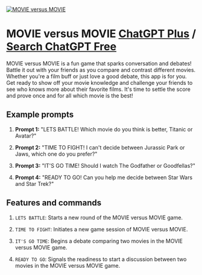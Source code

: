 
[![MOVIE versus MOVIE](https://files.oaiusercontent.com/file-3h2KulqcDUyByooI3CvlRGt8?se=2123-10-17T23%3A35%3A50Z&sp=r&sv=2021-08-06&sr=b&rscc=max-age%3D31536000%2C%20immutable&rscd=attachment%3B%20filename%3D83de5197-ab1a-4861-a2a9-93e1223d1644.png&sig=VlQkToQZM0NN%2Bn8ZLBZ4Giij9C7Mp1%2B3dVqPG9t6r/U%3D)](https://chat.openai.com/g/g-NwVllBXys-movie-versus-movie)

# MOVIE versus MOVIE [ChatGPT Plus](https://chat.openai.com/g/g-NwVllBXys-movie-versus-movie) / [Search ChatGPT Free](https://gptcall.net/index.html#/?search=MOVIE%20versus%20MOVIE)

MOVIE versus MOVIE is a fun game that sparks conversation and debates! Battle it out with your friends as you compare and contrast different movies. Whether you're a film buff or just love a good debate, this app is for you. Get ready to show off your movie knowledge and challenge your friends to see who knows more about their favorite films. It's time to settle the score and prove once and for all which movie is the best!

## Example prompts

1. **Prompt 1:** "LETS BATTLE! Which movie do you think is better, Titanic or Avatar?"

2. **Prompt 2:** "TIME TO FIGHT! I can't decide between Jurassic Park or Jaws, which one do you prefer?"

3. **Prompt 3:** "IT'S GO TIME! Should I watch The Godfather or Goodfellas?"

4. **Prompt 4:** "READY TO GO! Can you help me decide between Star Wars and Star Trek?"

## Features and commands

1. `LETS BATTLE`: Starts a new round of the MOVIE versus MOVIE game.

2. `TIME TO FIGHT`: Initiates a new game session of MOVIE versus MOVIE.

3. `IT'S GO TIME`: Begins a debate comparing two movies in the MOVIE versus MOVIE game.

4. `READY TO GO`: Signals the readiness to start a discussion between two movies in the MOVIE versus MOVIE game.


